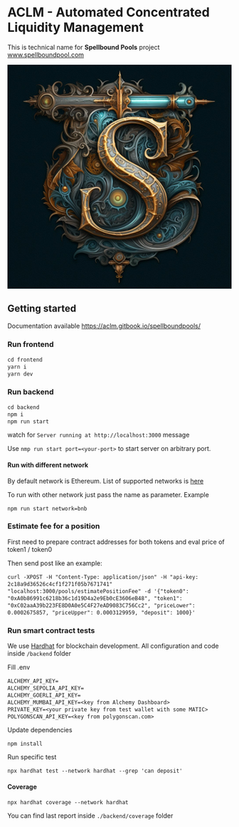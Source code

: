 # ACLM - Automated Concentrated Liquidity Management

This is technical name for **Spellbound Pools** project
www.spellboundpool.com

![Logo](spellboundPoolsLogo.jpg)

## Getting started

Documentation available
https://aclm.gitbook.io/spellboundpools/

### Run frontend

```
cd frontend
yarn i
yarn dev
```

### Run backend

```
cd backend
npm i
npm run start
```

watch for
`Server running at http://localhost:3000` message

Use `nmp run start port=<your-port>` to start server on arbitrary port.

#### Run with different network

By default network is Ethereum.
List of supported networks is [here](/backend/src/common/networks.ts)

To run with other network just pass the name as parameter. Example

```
npm run start network=bnb
```

### Estimate fee for a position

First need to prepare contract addresses for both tokens and eval price of token1 / token0

Then send post like an example:

```
curl -XPOST -H "Content-Type: application/json" -H "api-key: 2c18a9d36526c4cf1f271f05b7671741" "localhost:3000/pools/estimatePositionFee" -d '{"token0": "0xA0b86991c6218b36c1d19D4a2e9Eb0cE3606eB48", "token1": "0xC02aaA39b223FE8D0A0e5C4F27eAD9083C756Cc2", "priceLower": 0.0002675857, "priceUpper": 0.0003129959, "deposit": 1000}'
```

### Run smart contract tests

We use [Hardhat](https://hardhat.org/) for blockchain development.
All configuration and code inside `/backend` folder

Fill .env

```
ALCHEMY_API_KEY=
ALCHEMY_SEPOLIA_API_KEY=
ALCHEMY_GOERLI_API_KEY=
ALCHEMY_MUMBAI_API_KEY=<key from Alchemy Dashboard>
PRIVATE_KEY=<your private key from test wallet with some MATIC>
POLYGONSCAN_API_KEY=<key from polygonscan.com>
```

Update dependencies

```
npm install
```

Run specific test

```
npx hardhat test --network hardhat --grep 'can deposit'
```

#### Coverage

```
npx hardhat coverage --network hardhat
```

You can find last report inside `./backend/coverage` folder
